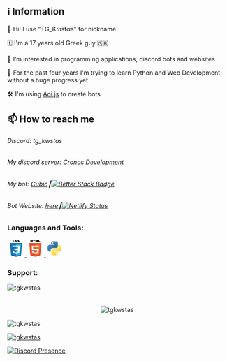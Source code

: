 ## ℹ️ Information

👋 Hi! I use "TG_Kωstαs" for nickname

🗓️ I'm a 17 years old Greek guy 🇬🇷

👀 I’m interested in programming applications, discord bots and websites

🌱 For the past four years I'm trying to learn Python and Web Development without a huge progress yet

🛠️ I'm using [Aoi.js](https://aoi.js.org) to create bots

## 📫 How to reach me

###### Discord: tg_kwstas
###### My discord server: [Cronos Development](https://dsc.gg/cronosdevs)
###### My bot: [Cubic](https://dsc.gg/cubicbot)┃[![Better Stack Badge](https://uptime.betterstack.com/status-badges/v3/monitor/1et6d.svg)](https://uptime.betterstack.com/?utm_source=status_badge)
###### Bot Website: [here](https://cubicbot.netlify.app)┃[![Netlify Status](https://api.netlify.com/api/v1/badges/fd79fd37-dc29-4fc1-8c0b-2bdc2cc65c5e/deploy-status)](https://app.netlify.com/sites/cubicbot/deploys)



<h3 align="left">Languages and Tools:</h3>
<p align="left"> <a href="https://www.w3schools.com/css/" target="_blank" rel="noreferrer"> <img src="https://raw.githubusercontent.com/devicons/devicon/master/icons/css3/css3-original-wordmark.svg" alt="css3" width="40" height="40"/> </a> <a href="https://www.w3.org/html/" target="_blank" rel="noreferrer"> <img src="https://raw.githubusercontent.com/devicons/devicon/master/icons/html5/html5-original-wordmark.svg" alt="html5" width="40" height="40"/> </a> <a href="https://www.python.org" target="_blank" rel="noreferrer"> <img src="https://raw.githubusercontent.com/devicons/devicon/master/icons/python/python-original.svg" alt="python" width="40" height="40"/> </a> </p>

<h3 align="left">Support:</h3>
<p><a href="https://ko-fi.com/tgkwstas"> <img align="left" src="https://cdn.ko-fi.com/cdn/kofi3.png?v=3" height="50" width="210" alt="tgkwstas" /></a></p><br><br>

<p>&nbsp;<img align="center" src="https://github-readme-stats.vercel.app/api?username=tgkwstas&show_icons=true&locale=en" alt="tgkwstas" /></p>

<p><img align="center" src="https://github-readme-streak-stats.herokuapp.com/?user=tgkwstas&" alt="tgkwstas" /></p>

<p align="left"> <a href="https://github.com/ryo-ma/github-profile-trophy"><img src="https://github-profile-trophy.vercel.app/?username=tgkwstas" alt="tgkwstas" /></a> </p>

[![Discord Presence](https://lanyard.cnrad.dev/api/909786248145698876)](https://discord.com/users/909786248145698876)
